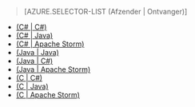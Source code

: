 > [AZURE.SELECTOR-LIST (Afzender | Ontvanger)]
- [(C# | C#)](../articles/event-hubs/event-hubs-csharp-ephcs-getstarted.md)
- [(C# | Java)](../articles/event-hubs/event-hubs-csharp-ephjava-getstarted.md)
- [(C# | Apache Storm)](../articles/event-hubs/event-hubs-csharp-storm-getstarted.md)
- [(Java | Java)](../articles/event-hubs/event-hubs-java-ephjava-getstarted.md)
- [(Java | C#)](../articles/event-hubs/event-hubs-java-ephcs-getstarted.md)
- [(Java | Apache Storm)](../articles/event-hubs/event-hubs-java-storm-getstarted.md)
- [(C | C#)](../articles/event-hubs/event-hubs-c-ephcs-getstarted.md)
- [(C | Java)](../articles/event-hubs/event-hubs-c-ephjava-getstarted.md)
- [(C | Apache Storm)](../articles/event-hubs/event-hubs-c-storm-getstarted.md)


<!--HONumber=Aug16_HO4-->


